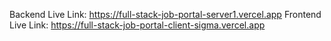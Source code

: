 Backend Live Link: https://full-stack-job-portal-server1.vercel.app
Frontend Live Link: https://full-stack-job-portal-client-sigma.vercel.app
